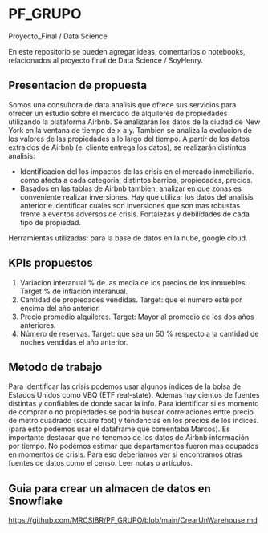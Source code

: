 # PF_GRUPO
Proyecto_Final / Data Science

En este repositorio se pueden agregar ideas, comentarios o notebooks, relacionados
al proyecto final de Data Science / SoyHenry.

## Presentacion de propuesta

Somos una consultora de data analisis que ofrece sus servicios para ofrecer un estudio sobre el mercado de alquileres de propiedades utilizando la plataforma Airbnb. Se analizarán los datos de la ciudad de New York en la ventana de tiempo de x a y. Tambien se analiza la evolucion de los valores de las propiedades a lo largo del tiempo.
A partir de los datos extraidos de Airbnb (el cliente entrega los datos), se realizarán distintos analisis:
* Identificacion del los impactos de las crisis en el mercado inmobiliario. como afecta a cada categoria, distintos barrios, propiedades, precios.
* Basados en las tablas de Airbnb tambien, analizar en que zonas es conveniente realizar inversiones. Hay que utilizar los datos del analisis anterior e identificar cuales son inversiones que son mas robustas frente a eventos adversos de crisis. Fortalezas y debilidades de cada tipo de propiedad.

Herramientas utilizadas: para la base de datos en la nube, google cloud.

## KPIs propuestos

1. Variacion interanual % de las media de los precios de los inmuebles. Target % de inflación interanual.
2. Cantidad de propiedades vendidas. Target: que el numero esté por encima del año anterior.
3. Precio promedio alquileres. Target: Mayor al promedio de los dos años anteriores.
4. Número de reservas. Target: que sea un 50 % respecto a la cantidad de noches vendidas el año anterior.

## Metodo de trabajo

Para identificar las crisis podemos usar algunos indices de la bolsa de Estados Unidos como VBQ (ETF real-state). Ademas hay cientos de fuentes distintas y confiables de donde sacar la info. 
Para identificar si  es momento de comprar o no propiedades se podria buscar correlaciones entre precio de metro cuadrado (square foot) y tendencias en los precios de los indices.(para esto podemos usar el dataframe que comentaba Marcos). Es importante destacar que no tenemos de los datos de Airbnb información por tiempo. 
No podemos estimar que departamentos fueron mas ocupados en momentos de crisis. Para eso deberiamos ver si encontramos otras fuentes de datos como el censo. Leer notas o artículos.

## Guia para crear un almacen de datos en Snowflake

https://github.com/MRCSIBR/PF_GRUPO/blob/main/CrearUnWarehouse.md

